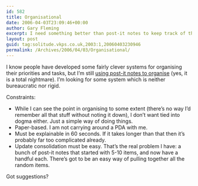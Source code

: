 ```yaml
---
id: 582
title: Organisational
date: 2006-04-03T23:09:46+00:00
author: Gary Fleming
excerpt: I need something better than post-it notes to keep track of the world.
layout: post
guid: tag:solitude.vkps.co.uk,2003:1,20060403230946
permalink: /Archives/2006/04/03/Organisational/
---
```

I know people have developed some fairly clever systems for organising their priorities and tasks, but I&#8217;m still [using post-it notes to organise](http://www.flickr.com/photos/vkps/120326247/) (yes, it is a total nightmare). I&#8217;m looking for some system which is neither bureaucratic nor rigid.

Constraints:

  * While I can see the point in organising to some extent (there&#8217;s no way I&#8217;d remember all that stuff without noting it down), I don&#8217;t want tied into dogma either. Just a simple way of doing things.
  * Paper-based. I am not carrying around a PDA with me.
  * Must be explainable in 60 seconds. If it takes longer than that then it&#8217;s probably far too complicated already.
  * Update consolidation must be easy. That&#8217;s the real problem I have: a bunch of post-it notes that started with 5-10 items, and now have a handful each. There&#8217;s got to be an easy way of pulling together all the random items.

Got suggestions?